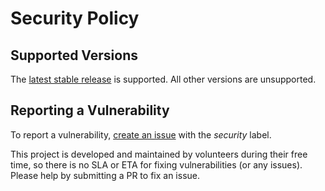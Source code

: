 # Security Policy

## Supported Versions

The [latest stable
release](https://github.com/atc0005/check-statuspage/releases/latest) is
supported. All other versions are unsupported.

## Reporting a Vulnerability

To report a vulnerability, [create an
issue](https://github.com/atc0005/check-statuspage/issues/new/choose) with the
_security_ label.

This project is developed and maintained by volunteers during their free time,
so there is no SLA or ETA for fixing vulnerabilities (or any issues). Please
help by submitting a PR to fix an issue.

